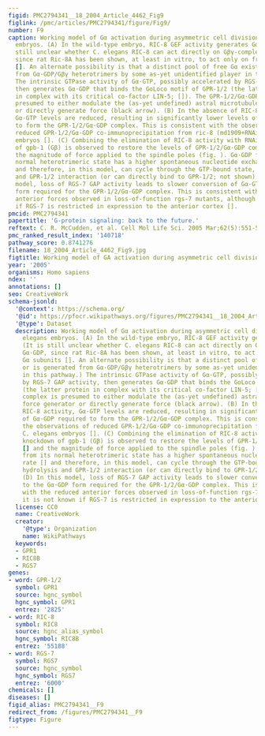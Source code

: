 ```yaml
---
figid: PMC2794341__18_2004_Article_4462_Fig9
figlink: /pmc/articles/PMC2794341/figure/Fig9/
number: F9
caption: Working model of Gα activation during asymmetric cell division of C. elegans
  embryos. (A) In the wild-type embryo, RIC-8 GEF activity generates Gα·GTP. (It is
  still unclear whether C. elegans RIC-8 can act directly on Gβγ-complexed Gα·GDP,
  since rat Ric-8A has been shown, at least in vitro, to act only on free Gα subunits
  []. An alternate possibility is that a distinct pool of free Gα exists or is generated
  from Gα·GDP/Gβγ heterotrimers by some as-yet unidentified player in this pathway.)
  The intrinsic GTPase activity of Gα·GTP, possibly accelerated by RGS-7 GAP activity,
  then generates Gα·GDP that binds the GoLoco motif of GPR-1/2 (the latter protein
  in complex with its critical co-factor LIN-5; []). The GPR-1/2/Gα·GDP complex is
  presumed to either modulate the (as-yet undefined) astral microtubule force generator
  or directly generate force (black arrow). (B) In the absence of RIC-8 activity,
  Gα·GTP levels are reduced, resulting in significantly lower levels of Gα·GDP required
  to form the GPR-1/2/Gα·GDP complex. This is consistent with the observations of
  reduced GPR-1/2/Gα·GDP co-immunoprecipitation from ric-8 (md1909+RNAi) C. elegans
  embryos []. (C) Combining the elimination of RIC-8 activity with RNAi-mediated knockdown
  of gpb-1 (Gβ) is observed to restore the levels of GPR-1/2/Gα·GDP complex [] and
  the magnitude of force applied to the spindle poles (fig. ). Gα·GDP freed from its
  normal heterotrimeric state has a higher spontaneous nucleotide exchange rate []
  and therefore, in this model, can cycle through the GTP-bound state, GTP hydrolysis
  and GPR-1/2 interaction (or can directly bind to GPR-1/2; not shown). (D) In this
  model, loss of RGS-7 GAP activity leads to slower conversion of Gα·GTP to the Gα·GDP
  form required for the GPR-1/2/Gα·GDP complex. This is consistent with the reduced
  anterior forces observed in loss-of-function rgs-7 mutants, although it is not known
  if RGS-7 is restricted in expression to the anterior cortex [].
pmcid: PMC2794341
papertitle: 'G-protein signaling: back to the future.'
reftext: C. R. McCudden, et al. Cell Mol Life Sci. 2005 Mar;62(5):551-577.
pmc_ranked_result_index: '140718'
pathway_score: 0.8741276
filename: 18_2004_Article_4462_Fig9.jpg
figtitle: Working model of GA activation during asymmetric cell division of C
year: '2005'
organisms: Homo sapiens
ndex: ''
annotations: []
seo: CreativeWork
schema-jsonld:
  '@context': https://schema.org/
  '@id': https://pfocr.wikipathways.org/figures/PMC2794341__18_2004_Article_4462_Fig9.html
  '@type': Dataset
  description: Working model of Gα activation during asymmetric cell division of C.
    elegans embryos. (A) In the wild-type embryo, RIC-8 GEF activity generates Gα·GTP.
    (It is still unclear whether C. elegans RIC-8 can act directly on Gβγ-complexed
    Gα·GDP, since rat Ric-8A has been shown, at least in vitro, to act only on free
    Gα subunits []. An alternate possibility is that a distinct pool of free Gα exists
    or is generated from Gα·GDP/Gβγ heterotrimers by some as-yet unidentified player
    in this pathway.) The intrinsic GTPase activity of Gα·GTP, possibly accelerated
    by RGS-7 GAP activity, then generates Gα·GDP that binds the GoLoco motif of GPR-1/2
    (the latter protein in complex with its critical co-factor LIN-5; []). The GPR-1/2/Gα·GDP
    complex is presumed to either modulate the (as-yet undefined) astral microtubule
    force generator or directly generate force (black arrow). (B) In the absence of
    RIC-8 activity, Gα·GTP levels are reduced, resulting in significantly lower levels
    of Gα·GDP required to form the GPR-1/2/Gα·GDP complex. This is consistent with
    the observations of reduced GPR-1/2/Gα·GDP co-immunoprecipitation from ric-8 (md1909+RNAi)
    C. elegans embryos []. (C) Combining the elimination of RIC-8 activity with RNAi-mediated
    knockdown of gpb-1 (Gβ) is observed to restore the levels of GPR-1/2/Gα·GDP complex
    [] and the magnitude of force applied to the spindle poles (fig. ). Gα·GDP freed
    from its normal heterotrimeric state has a higher spontaneous nucleotide exchange
    rate [] and therefore, in this model, can cycle through the GTP-bound state, GTP
    hydrolysis and GPR-1/2 interaction (or can directly bind to GPR-1/2; not shown).
    (D) In this model, loss of RGS-7 GAP activity leads to slower conversion of Gα·GTP
    to the Gα·GDP form required for the GPR-1/2/Gα·GDP complex. This is consistent
    with the reduced anterior forces observed in loss-of-function rgs-7 mutants, although
    it is not known if RGS-7 is restricted in expression to the anterior cortex [].
  license: CC0
  name: CreativeWork
  creator:
    '@type': Organization
    name: WikiPathways
  keywords:
  - GPR1
  - RIC8B
  - RGS7
genes:
- word: GPR-1/2
  symbol: GPR1
  source: hgnc_symbol
  hgnc_symbol: GPR1
  entrez: '2825'
- word: RIC-8
  symbol: RIC8
  source: hgnc_alias_symbol
  hgnc_symbol: RIC8B
  entrez: '55188'
- word: RGS-7
  symbol: RGS7
  source: hgnc_symbol
  hgnc_symbol: RGS7
  entrez: '6000'
chemicals: []
diseases: []
figid_alias: PMC2794341__F9
redirect_from: /figures/PMC2794341__F9
figtype: Figure
---
```

